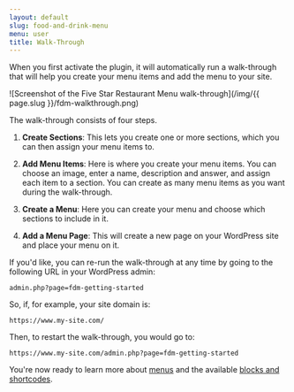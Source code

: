 ```yaml
---
layout: default
slug: food-and-drink-menu
menu: user
title: Walk-Through
---
```

When you first activate the plugin, it will automatically run a walk-through that will help you create your menu items and add the menu to your site.

![Screenshot of the Five Star Restaurant Menu walk-through](/img/{{ page.slug }}/fdm-walkthrough.png)

The walk-through consists of four steps.

1. **Create Sections**: This lets you create one or more sections, which you can then assign your menu items to. 

2. **Add Menu Items**: Here is where you create your menu items. You can choose an image, enter a name, description and answer, and assign each item to a section. You can create as many menu items as you want during the walk-through.

3. **Create a Menu**: Here you can create your menu and choose which sections to include in it. 

4. **Add a Menu Page**: This will create a new page on your WordPress site and place your menu on it.

If you'd like, you can re-run the walk-through at any time by going to the following URL in your WordPress admin:

`admin.php?page=fdm-getting-started`

So, if, for example, your site domain is:

`https://www.my-site.com/`

Then, to restart the walk-through, you would go to: 

`https://www.my-site.com/admin.php?page=fdm-getting-started`

You're now ready to learn more about [menus](../menus) and the available [blocks and shortcodes](../blocks-shortcodes).

